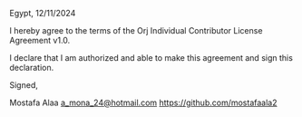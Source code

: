 Egypt, 12/11/2024

I hereby agree to the terms of the Orj Individual Contributor License Agreement v1.0.

I declare that I am authorized and able to make this agreement and sign this declaration.

Signed,

Mostafa Alaa a_mona_24@hotmail.com https://github.com/mostafaala2

